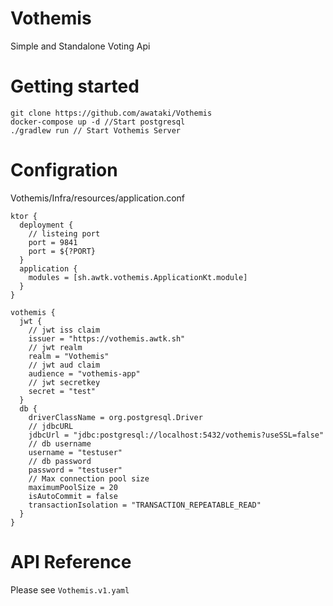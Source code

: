 # Vothemis
Simple and Standalone Voting Api

# Getting started
```
git clone https://github.com/awataki/Vothemis
docker-compose up -d //Start postgresql
./gradlew run // Start Vothemis Server
```

# Configration
Vothemis/Infra/resources/application.conf

```
ktor {
  deployment {
    // listeing port
    port = 9841
    port = ${?PORT}
  }
  application {
    modules = [sh.awtk.vothemis.ApplicationKt.module]
  }
}

vothemis {
  jwt {
    // jwt iss claim
    issuer = "https://vothemis.awtk.sh"
    // jwt realm
    realm = "Vothemis"
    // jwt aud claim
    audience = "vothemis-app"
    // jwt secretkey
    secret = "test"
  }
  db {
    driverClassName = org.postgresql.Driver
    // jdbcURL 
    jdbcUrl = "jdbc:postgresql://localhost:5432/vothemis?useSSL=false"
    // db username
    username = "testuser"
    // db password
    password = "testuser"
    // Max connection pool size
    maximumPoolSize = 20
    isAutoCommit = false
    transactionIsolation = "TRANSACTION_REPEATABLE_READ"
  }
}

```

# API Reference
Please see `Vothemis.v1.yaml`
